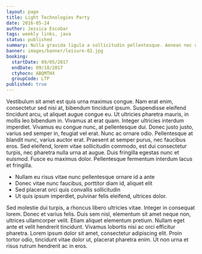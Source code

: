 ```yaml
---
layout: page
title: Light Technologies Party
date: 2016-05-24
author: Jessica Escobar
tags: weekly links, java
status: published
summary: Nulla gravida ligula a sollicitudin pellentesque. Aenean nec ultrices magna.
banner: images/banner/leisure-02.jpg
booking:
  startDate: 09/05/2017
  endDate: 09/10/2017
  ctyhocn: ABQMTHX
  groupCode: LTP
published: true
---
```

Vestibulum sit amet est quis urna maximus congue. Nam erat enim, consectetur sed nisi at, bibendum tincidunt ipsum. Suspendisse eleifend tincidunt arcu, ut aliquet augue congue eu. Ut ultricies pharetra mauris, in mollis leo bibendum in. Vivamus at erat quam. Integer ultricies interdum imperdiet. Vivamus eu congue nunc, at pellentesque dui. Donec justo justo, varius sed semper in, feugiat vel erat. Nunc ac ornare odio. Pellentesque at blandit nunc, varius auctor erat. Praesent at semper purus, nec faucibus eros. Sed eleifend, lorem vitae sollicitudin commodo, est dui consectetur turpis, nec pharetra nulla urna at augue. Duis fringilla egestas nunc et euismod. Fusce eu maximus dolor. Pellentesque fermentum interdum lacus et fringilla.

* Nullam eu risus vitae nunc pellentesque ornare id a ante
* Donec vitae nunc faucibus, porttitor diam id, aliquet elit
* Sed placerat orci quis convallis sollicitudin
* Ut quis ipsum imperdiet, pulvinar felis eleifend, ultrices dolor.

Sed molestie dui turpis, a rhoncus libero ultricies vitae. Integer in consequat lorem. Donec et varius felis. Duis sem nisl, elementum sit amet neque non, ultrices ullamcorper velit. Etiam aliquet elementum pretium. Nullam eget ante et velit hendrerit tincidunt. Vivamus lobortis nisi ac orci efficitur pharetra. Lorem ipsum dolor sit amet, consectetur adipiscing elit. Proin tortor odio, tincidunt vitae dolor ut, placerat pharetra enim. Ut non urna et risus rutrum hendrerit ac in eros.
